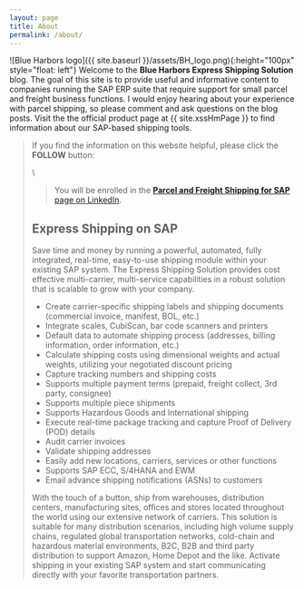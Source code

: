 ```yaml
---
layout: page
title: About
permalink: /about/
---
```


![Blue Harbors logo]({{ site.baseurl }}/assets/BH_logo.png){:height="100px"
style="float: left"} Welcome to the __Blue Harbors Express Shipping Solution__
blog.  The goal of this site is to provide useful and informative content to
companies running the SAP ERP suite that require support for small parcel and freight
business functions.  I would enjoy hearing about your experience with
parcel shipping, so please comment and ask questions on the blog posts.  Visit the the official
product page at {{ site.xssHmPage }} to find information about our SAP-based
shipping tools. 

> If you find the information on this website helpful, please click the **FOLLOW** button: 
> <script src="https://platform.linkedin.com/in.js"
      type="text/javascript"> lang: en_US</script>
<script type="IN/FollowCompany" data-id="33221667" data-counter="bottom"></script>\
> You will be enrolled in the [__Parcel and Freight Shipping for SAP__ page on
LinkedIn](https://www.linkedin.com/showcase/express-shipping-solution-for-sap).

## Express Shipping on SAP

Save time and money by running a powerful, automated, fully integrated,
real-time, easy-to-use shipping module within your existing SAP system.  The
Express Shipping Solution provides cost effective multi-carrier, multi-service
capabilities in a robust solution that is scalable to grow with your company.

* Create carrier-specific shipping labels and shipping documents (commercial invoice, manifest, BOL, etc.)
* Integrate scales, CubiScan, bar code scanners and printers
* Default data to automate shipping process (addresses, billing information, order information, etc.)
* Calculate shipping costs using dimensional weights and actual weights, utilizing your negotiated discount pricing
* Capture tracking numbers and shipping costs
* Supports multiple payment terms (prepaid, freight collect, 3rd party, consignee)
* Supports multiple piece shipments
* Supports Hazardous Goods and International shipping
* Execute real-time package tracking and capture Proof of Delivery (POD) details
* Audit carrier invoices
* Validate shipping addresses
* Easily add new locations, carriers, services or other functions
* Supports SAP ECC, S/4HANA and EWM
* Email advance shipping notifications (ASNs) to customers

With the touch of a button, ship from warehouses, distribution centers,
manufacturing sites, offices and stores located throughout the world using our
extensive network of carriers.  This solution is suitable for many distribution
scenarios, including high volume supply chains, regulated global transportation
networks, cold-chain and hazardous material environments, B2C, B2B and third
party distribution to support Amazon, Home Depot and the like.  Activate
shipping in your existing SAP system and start communicating directly with your
favorite transportation partners.
